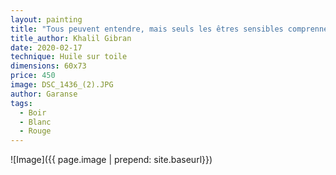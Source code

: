 ```yaml
---
layout: painting
title: "Tous peuvent entendre, mais seuls les êtres sensibles comprennent." 
title_author: Khalil Gibran
date: 2020-02-17
technique: Huile sur toile
dimensions: 60x73
price: 450
image: DSC_1436_(2).JPG
author: Garanse
tags:
  - Boir
  - Blanc
  - Rouge
---
```

![Image]({{ page.image | prepend: site.baseurl}})